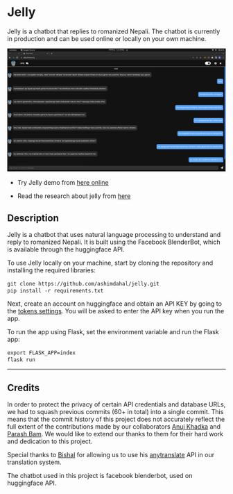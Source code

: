 # Jelly

Jelly is a chatbot that replies to romanized Nepali. The chatbot is currently in production and can be used online or locally on your own machine.

![Alt text](static/img/demo.png?raw=true "Jelly In action")

- Try Jelly demo from [here online](https://jelly.thetwl.org/)

- Read the research about jelly from [here](https://www.researchsquare.com/article/rs-2183870/v2)

## Description
Jelly is a chatbot that uses natural language processing to understand and reply to romanized Nepali. It is built using the Facebook BlenderBot, which is available through the huggingface API.

To use Jelly locally on your machine, start by cloning the repository and installing the required libraries:

```
git clone https://github.com/ashimdahal/jelly.git
pip install -r requirements.txt
```

Next, create an account on huggingface and obtain an API KEY by going to the [tokens settings](https://huggingface.co/settings/tokens). You will be asked to enter the API key when you run the app.

To run the app using Flask, set the environment variable and run the Flask app:

```
export FLASK_APP=index
flask run
```

---

## Credits

In order to protect the privacy of certain API credentials and database URLs, we had to squash previous commits (60+ in total) into a single commit. This means that the commit history of this project does not accurately reflect the full extent of the contributions made by our collaborators [Anuj Khadka](https://github.com/Anuj-Khadka) and [Parash Bam](https://github.com/Parashbam69). We would like to extend our thanks to them for their hard work and dedication to this project.

Special thanks to [Bishal](https://github.com/kbshal) for allowing us to use his [anytranslate](https://github.com/kbshal/Anytranslate) API in our translation system.

The chatbot used in this project is facebook blenderbot, used on huggingface API.
